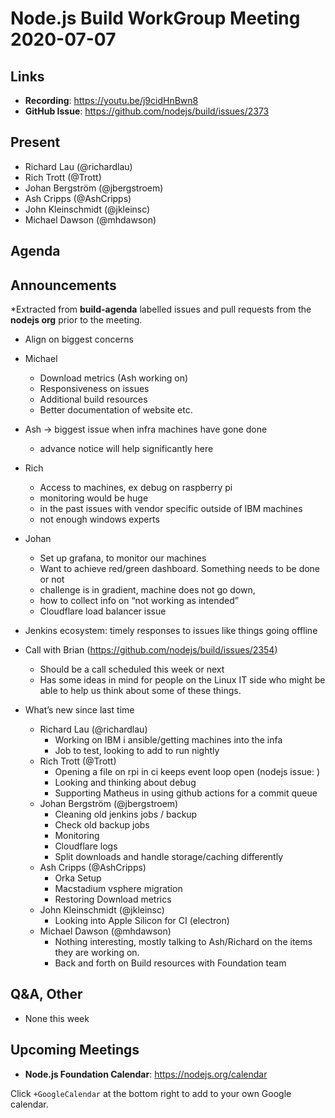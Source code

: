 ﻿# Node.js  Build WorkGroup Meeting 2020-07-07

## Links

* **Recording**: https://youtu.be/j9cidHnBwn8
* **GitHub Issue**: https://github.com/nodejs/build/issues/2373

## Present

* Richard Lau (@richardlau)
* Rich Trott (@Trott)
* Johan Bergström (@jbergstroem)
* Ash Cripps (@AshCripps)
* John Kleinschmidt (@jkleinsc)
* Michael Dawson (@mhdawson)

## Agenda

## Announcements

*Extracted from **build-agenda** labelled issues and pull requests from the **nodejs org** prior to the meeting.

* Align on biggest concerns

* Michael
  * Download metrics (Ash working on)
  * Responsiveness on issues
  * Additional build resources
  * Better documentation of website etc.

* Ash -> biggest issue when infra machines have gone done
  * advance notice will help significantly here

* Rich
  * Access to machines, ex debug on raspberry pi
  * monitoring would be huge
  * in the past issues with vendor specific outside of IBM machines
  * not enough windows experts

* Johan
  * Set up grafana, to monitor our machines
  * Want to achieve red/green dashboard. Something needs to be done or not
  * challenge is in gradient, machine does not go down,
  * how to collect info on “not working as intended”
  * Cloudflare load balancer issue


* Jenkins ecosystem: timely responses to issues like things going offline

* Call with Brian (https://github.com/nodejs/build/issues/2354)
  * Should be a call scheduled  this week or next
  * Has some ideas in mind for people on the Linux IT side who might be able to help us think
    about some of these things.


* What’s new since last time
  * Richard Lau (@richardlau)
    * Working on IBM i ansible/getting machines into the infa
    * Job to test, looking to add to run nightly
  * Rich Trott (@Trott)
    * Opening a file on rpi in ci keeps event loop open (nodejs issue: )
    * Looking and thinking about debug
    * Supporting Matheus in using github actions for a commit queue
  * Johan Bergström (@jbergstroem)
    * Cleaning old jenkins jobs / backup
    * Check old backup jobs
    * Monitoring
    * Cloudflare logs
    * Split downloads and handle storage/caching differently
  * Ash Cripps (@AshCripps)
    * Orka Setup
    * Macstadium vsphere migration
    * Restoring Download metrics
  * John Kleinschmidt (@jkleinsc)
    * Looking into Apple Silicon for CI (electron)
  * Michael Dawson (@mhdawson)
    * Nothing interesting, mostly talking to Ash/Richard on the items they
      are working on.
    * Back and forth on Build resources with Foundation team


## Q&A, Other
* None this week

## Upcoming Meetings


* **Node.js Foundation Calendar**: https://nodejs.org/calendar


Click `+GoogleCalendar` at the bottom right to add to your own Google calendar.
